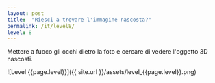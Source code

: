 ```yaml
---
layout: post
title:  "Riesci a trovare l'immagine nascosta?"
permalink: /it/level8/
level: 8
---
```

Mettere a fuoco gli occhi dietro la foto e cercare di vedere l'oggetto 3D nascosti.

![Level {{page.level}}]({{ site.url }}/assets/level_{{page.level}}.png)